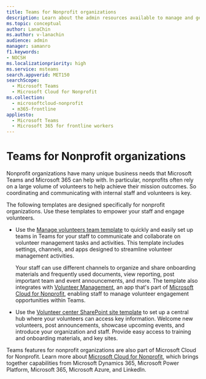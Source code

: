 ```yaml
---
title: Teams for Nonprofit organizations
description: Learn about the admin resources available to manage and get the most out of Teams for your nonprofit organization.
ms.topic: conceptual
author: LanaChin
ms.author: v-lanachin
audience: admin
manager: samanro
f1.keywords:
- NOCSH
ms.localizationpriority: high
ms.service: msteams
search.appverid: MET150
searchScope:
  - Microsoft Teams
  - Microsoft Cloud for Nonprofit
ms.collection: 
  - microsoftcloud-nonprofit
  - m365-frontline
appliesto: 
  - Microsoft Teams
  - Microsoft 365 for frontline workers
---
```


# Teams for Nonprofit organizations

Nonprofit organizations have many unique business needs that Microsoft Teams and Microsoft 365 can help with. In particular, nonprofits often rely on a large volume of volunteers to help achieve their mission outcomes. So coordinating and communicating with internal staff and volunteers is key.

The following templates are designed specifically for nonprofit organizations. Use these templates to empower your staff and engage volunteers.

- Use the [Manage volunteers team template](/microsoftteams/team-templates-nonprofit?bc=/microsoft-365/frontline/breadcrumb/toc.json&toc=/microsoft-365/frontline/toc.json) to quickly and easily set up teams in Teams for your staff to communicate and collaborate on volunteer management tasks and activities. This template includes settings, channels, and apps designed to streamline volunteer management activities.

    Your staff can use different channels to organize and share onboarding materials and frequently used documents, view reporting, post important team and event announcements, and more. The template also integrates with [Volunteer Management](/dynamics365/industry/nonprofit/volunteer-management-use), an app that's part of [Microsoft Cloud for Nonprofit](/industry/nonprofit), enabling staff to manage volunteer engagement opportunities within Teams.

- Use the [Volunteer center SharePoint site template](https://support.microsoft.com/office/use-the-sharepoint-volunteer-center-template-b2ddd3b5-eb1a-425d-b059-a51ed9bff819) to set up a central hub where your volunteers can access key information. Welcome new volunteers, post announcements, showcase upcoming events, and introduce your organization and staff. Provide easy access to training and onboarding materials, and key sites.

Teams features for nonprofit organizations are also part of Microsoft Cloud for Nonprofit. Learn more about [Microsoft Cloud for Nonprofit](/industry/nonprofit), which brings together capabilities from Microsoft Dynamics 365, Microsoft Power Platform, Microsoft 365, Microsoft Azure, and LinkedIn.